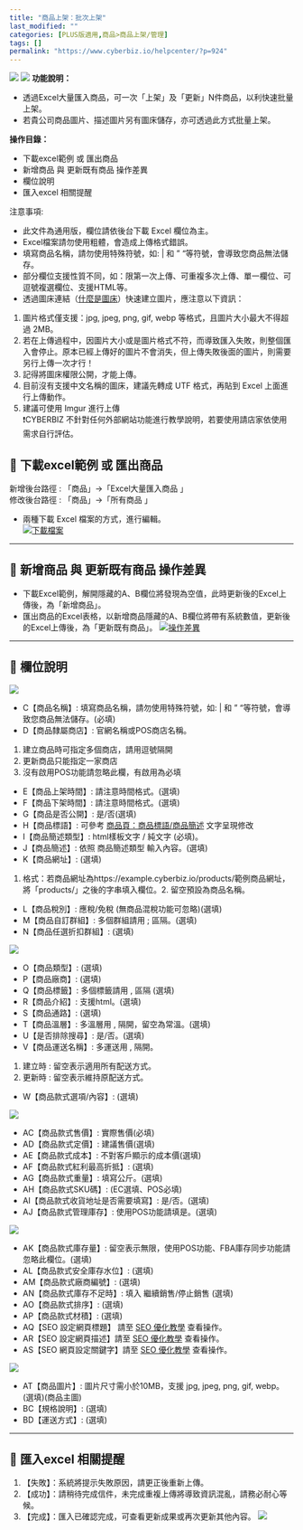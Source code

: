 ```yaml
---
title: "商品上架：批次上架"
last_modified: ""
categories: [PLUS版適用,商品>商品上架/管理]
tags: []
permalink: "https://www.cyberbiz.io/helpcenter/?p=924"
---
```


![](https://www.cyberbiz.io/helpcenter/wp-content/uploads/一般版3.png)
![](https://www.cyberbiz.io/helpcenter/wp-content/uploads/PLUS版3.png)
**功能說明：**  

* 透過Excel大量匯入商品，可一次「上架」及「更新」N件商品，以利快速批量上架。
* 若貴公司商品圖片、描述圖片另有圖床儲存，亦可透過此方式批量上架。

**操作目錄：**

* 下載excel範例 或 匯出商品
* 新增商品 與 更新既有商品 操作差異
* 欄位說明
* 匯入excel 相關提醒

注意事項:  

* 此文件為通用版，欄位請依後台下載 Excel 欄位為主。
* Excel檔案請勿使用粗體，會造成上傳格式錯誤。
* 填寫商品名稱，請勿使用特殊符號，如: | 和 ” “等符號，會導致您商品無法儲存。
* 部分欄位支援性質不同，如：限第一次上傳、可重複多次上傳、單一欄位、可逗號複選欄位、支援HTML等。
* 透過圖床連結（[什麼是圖床](https://zh.wikipedia.org/wiki/%E7%BD%91%E7%BB%9C%E7%9B%B8%E5%86%8C)）快速建立圖片，應注意以下資訊： 
1. 圖片格式僅支援：jpg, jpeg, png, gif, webp 等格式，且圖片大小最大不得超過 2MB。
2. 若在上傳過程中，因圖片大小或是圖片格式不符，而導致匯入失敗，則整個匯入會停止。原本已經上傳好的圖片不會消失，但上傳失敗後面的圖片，則需要另行上傳一次才行！
3. 記得將圖床權限公開，才能上傳。
4. 目前沒有支援中文名稱的圖床，建議先轉成 UTF 格式，再貼到 Excel 上面進行上傳動作。
5. 建議可使用 Imgur 進行上傳  
❗CYBERBIZ 不針對任何外部網站功能進行教學說明，若要使用請店家依使用需求自行評估。



## 📌 下載excel範例 或 匯出商品


新增後台路徑 : 「商品」→「Excel大量匯入商品 」  
修改後台路徑 : 「商品」→「所有商品 」  


* 兩種下載 Excel 檔案的方式，進行編輯。  
[![下載檔案](https://www.cyberbiz.io/helpcenter/wp-content/uploads/大量匯入商品01.png)](https://www.cyberbiz.io/helpcenter/wp-content/uploads/大量匯入商品01.png)



* * *



## 📌 新增商品 與 更新既有商品 操作差異



* 下載Excel範例，解開隱藏的A、B欄位將發現為空值，此時更新後的Excel上傳後，為「新增商品」。
* 匯出商品的Excel表格，以新增商品隱藏的A、B欄位將帶有系統數值，更新後的Excel上傳後，為「更新既有商品」。
[![操作差異](https://www.cyberbiz.io/helpcenter/wp-content/uploads/大量匯入商品02.png)](https://www.cyberbiz.io/helpcenter/wp-content/uploads/大量匯入商品02.png)  

* * *



## 📌 欄位說明


[![](https://www.cyberbiz.io/helpcenter/wp-content/uploads/大量匯入商品03.png)](https://www.cyberbiz.io/helpcenter/wp-content/uploads/大量匯入商品03.png)

* C【商品名稱】: 填寫商品名稱，請勿使用特殊符號，如: | 和 ” “等符號，會導致您商品無法儲存。(必填)
* D【商品隸屬商店】: 官網名稱或POS商店名稱。 
1. 建立商品時可指定多個商店，請用逗號隔開
2. 更新商品只能指定一家商店
3. 沒有啟用POS功能請忽略此欄，有啟用為必填
* E【商品上架時間】: 請注意時間格式。(選填)
* F【商品下架時間】: 請注意時間格式。(選填)
* G【商品是否公開】: 是/否(選填)
* H【商品標語】: 可參考 [商品頁：商品標語/商品簡述](https://www.cyberbiz.io/support/?p=16893) 文字呈現修改 
* I【商品簡述類型】: html樣板文字 / 純文字 (必填)。
* J【商品簡述】: 依照 商品簡述類型 輸入內容。(選填)
* K【商品網址】: (選填) 
1. 格式：若商品網址為https://example.cyberbiz.io/products/範例商品網址，將「products/」之後的字串填入欄位。2. 留空預設為商品名稱。
* L【商品稅別】: 應稅/免稅 (無商品混稅功能可忽略)(選填)
* M【商品自訂群組】: 多個群組請用 ; 區隔。(選填)
* N【商品任選折扣群組】: (選填)

[![](https://www.cyberbiz.io/helpcenter/wp-content/uploads/大量匯入商品04.png)](https://www.cyberbiz.io/helpcenter/wp-content/uploads/大量匯入商品04.png)

* O【商品類型】: (選填)
* P【商品廠商】: (選填)
* Q【商品標籤】: 多個標籤請用 , 區隔 (選填)
* R【商品介紹】: 支援html。(選填)
* S【商品通路】: (選填)
* T【商品溫層】: 多溫層用 , 隔開，留空為常溫。(選填) 
* U【是否排除搜尋】: 是/否。(選填)
* V【商品運送名稱】: 多運送用 , 隔開。 
1. 建立時 : 留空表示適用所有配送方式。
2. 更新時 : 留空表示維持原配送方式。
* W【商品款式選項/內容】: (選填)

[![](https://www.cyberbiz.io/helpcenter/wp-content/uploads/大量匯入商品05.png)](https://www.cyberbiz.io/helpcenter/wp-content/uploads/大量匯入商品05.png)

* AC【商品款式售價】: 實際售價(必填)
* AD【商品款式定價】: 建議售價(選填)
* AE【商品款式成本】: 不對客戶顯示的成本價(選填)
* AF【商品款式紅利最高折抵】: (選填)
* AG【商品款式重量】: 填寫公斤。(選填)
* AH【商品款式SKU碼】: (EC選填、POS必填)
* AI【商品款式收貨地址是否需要填寫】: 是/否。(選填)
* AJ【商品款式管理庫存】: 使用POS功能請填是。(選填)

[![](https://www.cyberbiz.io/helpcenter/wp-content/uploads/大量匯入商品06.png)](https://www.cyberbiz.io/helpcenter/wp-content/uploads/大量匯入商品06.png)

* AK【商品款式庫存量】: 留空表示無限，使用POS功能、FBA庫存同步功能請忽略此欄位。(選填)
* AL【商品款式安全庫存水位】: (選填)
* AM【商品款式廠商編號】: (選填)
* AN【商品款式庫存不足時】: 填入 繼續銷售/停止銷售 (選填)
* AO【商品款式排序】: (選填)
* AP【商品款式材積】: (選填)
* AQ【SEO 設定網頁標題】 請至 [SEO 優化教學](https://www.cyberbiz.io/helpcenter/?p=3512#product) 查看操作。
* AR【SEO 設定網頁描述】請至 [SEO 優化教學](https://www.cyberbiz.io/helpcenter/?p=3512#product) 查看操作。
* AS【SEO 網頁設定關鍵字】請至 [SEO 優化教學](https://www.cyberbiz.io/helpcenter/?p=3512#product) 查看操作。

[![](https://www.cyberbiz.io/helpcenter/wp-content/uploads/大量匯入商品07.png)](https://www.cyberbiz.io/helpcenter/wp-content/uploads/大量匯入商品07.png)

* AT【商品圖片】: 圖片尺寸需小於10MB，支援 jpg, jpeg, png, gif, webp。(選填)(商品主圖)
* BC【規格說明】: (選填)
* BD【運送方式】: (選填)

* * *



## 📌 匯入excel 相關提醒



1. 【失敗】：系統將提示失敗原因，請更正後重新上傳。
2. 【成功】：請稍待完成信件，未完成重複上傳將導致資訊混亂，請務必耐心等候。
3. 【完成】：匯入已確認完成，可查看更新成果或再次更新其他內容。
[![](https://www.cyberbiz.io/helpcenter/wp-content/uploads/大量匯入商品08.png)](https://www.cyberbiz.io/helpcenter/wp-content/uploads/大量匯入商品08.png)  

